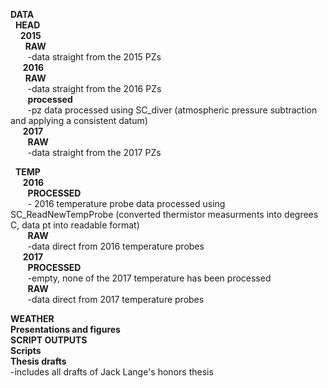 **DATA** <br />
&nbsp;&nbsp;**HEAD** <br />
&nbsp;&nbsp;&nbsp;&nbsp;**2015** <br />
&nbsp;&nbsp;&nbsp;&nbsp;&nbsp;&nbsp;**RAW** <br />
&nbsp;&nbsp;&nbsp;&nbsp;&nbsp;&nbsp;      -data straight from the 2015 PZs<br />
&nbsp;&nbsp;&nbsp;&nbsp; **2016**<br />
&nbsp;&nbsp;&nbsp;&nbsp;&nbsp;&nbsp;**RAW**<br />
&nbsp;&nbsp;&nbsp;&nbsp;&nbsp;&nbsp; -data straight from the 2016 PZs<br />
&nbsp;&nbsp;&nbsp;&nbsp;&nbsp;&nbsp; **processed**<br />
&nbsp;&nbsp;&nbsp;&nbsp;&nbsp;&nbsp;    -pz data processed using SC_diver (atmospheric pressure subtraction and applying a consistent datum)<br />
&nbsp;&nbsp;&nbsp;&nbsp;    **2017**<br />
&nbsp;&nbsp;&nbsp;&nbsp;&nbsp;&nbsp;    **RAW**<br />
&nbsp;&nbsp;&nbsp;&nbsp;&nbsp;&nbsp;     -data straight from the 2017 PZs<br />
 
&nbsp;&nbsp;**TEMP**<br />
  &nbsp;&nbsp;&nbsp;&nbsp;  **2016**<br />
  &nbsp;&nbsp;&nbsp;&nbsp;&nbsp;&nbsp;    **PROCESSED**<br />
  &nbsp;&nbsp;&nbsp;&nbsp;&nbsp;&nbsp;      - 2016 temperature probe data processed using SC_ReadNewTempProbe (converted thermistor measurments into degrees C, data pt into readable format)<br />
  &nbsp;&nbsp;&nbsp;&nbsp;&nbsp;&nbsp;    **RAW**<br />
  &nbsp;&nbsp;&nbsp;&nbsp;&nbsp;&nbsp;      -data direct from 2016 temperature probes<br />
  &nbsp;&nbsp;&nbsp;&nbsp;  **2017**<br />
  &nbsp;&nbsp;&nbsp;&nbsp;&nbsp;&nbsp;    **PROCESSED**<br />
  &nbsp;&nbsp;&nbsp;&nbsp;&nbsp;&nbsp;      -empty, none of the 2017 temperature has been processed <br />
  &nbsp;&nbsp;&nbsp;&nbsp;&nbsp;&nbsp;    **RAW**  
   &nbsp;&nbsp;&nbsp;&nbsp;&nbsp;&nbsp;     -data direct from 2017 temperature probes<br />
  
  
  
  
**WEATHER**<br />
**Presentations and figures**<br />
**SCRIPT OUTPUTS**<br />
**Scripts**<br />
**Thesis drafts**<br />
  -includes all drafts of Jack Lange's honors thesis<br />
